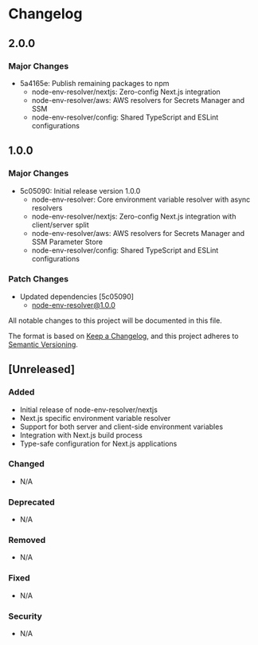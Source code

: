 # Changelog

## 2.0.0

### Major Changes

- 5a4165e: Publish remaining packages to npm
  - node-env-resolver/nextjs: Zero-config Next.js integration
  - node-env-resolver/aws: AWS resolvers for Secrets Manager and SSM
  - node-env-resolver/config: Shared TypeScript and ESLint configurations

## 1.0.0

### Major Changes

- 5c05090: Initial release version 1.0.0
  - node-env-resolver: Core environment variable resolver with async resolvers
  - node-env-resolver/nextjs: Zero-config Next.js integration with client/server split
  - node-env-resolver/aws: AWS resolvers for Secrets Manager and SSM Parameter Store
  - node-env-resolver/config: Shared TypeScript and ESLint configurations

### Patch Changes

- Updated dependencies [5c05090]
  - node-env-resolver@1.0.0

All notable changes to this project will be documented in this file.

The format is based on [Keep a Changelog](https://keepachangelog.com/en/1.0.0/),
and this project adheres to [Semantic Versioning](https://semver.org/spec/v2.0.0.html).

## [Unreleased]

### Added

- Initial release of node-env-resolver/nextjs
- Next.js specific environment variable resolver
- Support for both server and client-side environment variables
- Integration with Next.js build process
- Type-safe configuration for Next.js applications

### Changed

- N/A

### Deprecated

- N/A

### Removed

- N/A

### Fixed

- N/A

### Security

- N/A

